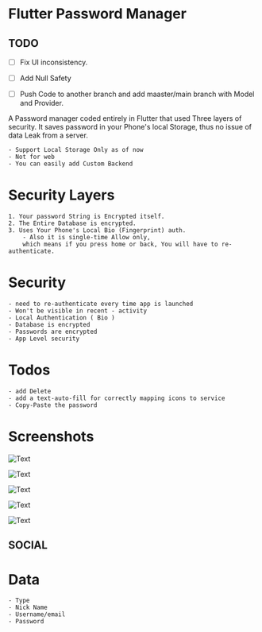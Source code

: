# Flutter Password Manager

## TODO

- [ ] Fix UI inconsistency. 

- [ ] Add Null Safety

- [ ] Push Code to another branch and add maaster/main branch with Model and Provider.

 A Password manager coded entirely in Flutter that used Three layers of security. It saves password in your Phone's local Storage, thus no issue of data Leak from a server. 

    - Support Local Storage Only as of now
    - Not for web
    - You can easily add Custom Backend

# Security Layers
    1. Your password String is Encrypted itself.
    2. The Entire Database is encrypted.
    3. Uses Your Phone's Local Bio (Fingerprint) auth.
        - Also it is single-time Allow only, 
        which means if you press home or back, You will have to re-authenticate.

# Security 
    - need to re-authenticate every time app is launched
    - Won't be visible in recent - activity
    - Local Authentication ( Bio )
    - Database is encrypted
    - Passwords are encrypted
    - App Level security

# Todos
    - add Delete
    - add a text-auto-fill for correctly mapping icons to service
    - Copy-Paste the password


# Screenshots

![Text](screenshots/s1.jpg)

![Text](screenshots/s2.jpg)

![Text](screenshots/s3.jpg)

![Text](screenshots/s4.jpg)

![Text](screenshots/s5.jpg)

  
## SOCIAL


  
# Data
    - Type
    - Nick Name
    - Username/email
    - Password
